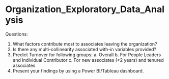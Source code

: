 # Organization_Exploratory_Data_Analysis

Questions:
1.	What factors contribute most to associates leaving the organization?
2.	Is there any multi-collinearity associated with-in variables provided?
3.	Predict Turnover for following groups:
       a.	Overall
       b.	For People Leaders and Individual Contributor
       c.	For new associates (<2 years) and tenured associates
4.	Present your findings by using a Power BI/Tableau dashboard.

